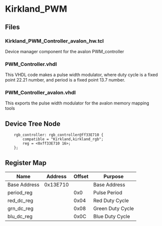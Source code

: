 # Kirkland_PWM

## Files

### Kirkland_PWM_Controller_avalon_hw.tcl

Device manager component for the avalon PWM_controller

### PWM_Controller.vhdl

This VHDL code makes a pulse width modulator, where duty cycle is a fixed point 22.21 number, and period is a fixed point 13.7 number.

### PWM_Controller_avalon.vhdl

This exports the pulse width modulator for the avalon memory mapping tools

## Device Tree Node

```dts
	rgb_controller: rgb_controller@ff33E710 {
		compatible = "Kirkland,kirkland_rgb";
		reg = <0xff33E710 16>;
	};
```

## Register Map

| Name | Address | Offset | Purpose |
| ------------ | --------- | ----- | - |
| Base Address |  0x13E710 || Base Address |
| period_reg |  | 0x0 | Pulse Period |
| red_dc_reg || 0x04 | Red Duty Cycle |
| grn_dc_reg || 0x08 | Green Duty Cycle |
| blu_dc_reg || 0x0C | Blue Duty Cycle |